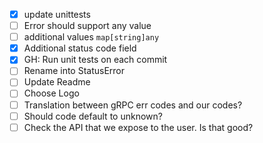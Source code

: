 - [x] update unittests 
- [ ] Error should support any value
- [ ] additional values `map[string]any`
- [x] Additional status code field
- [x] GH: Run unit tests on each commit
- [ ] Rename into StatusError
- [ ] Update Readme 
- [ ] Choose Logo 
- [ ] Translation between gRPC err codes and our codes?
- [ ] Should code default to unknown?
- [ ] Check the API that we expose to the user. Is that good?
